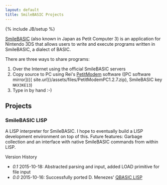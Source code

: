 ```yaml
---
layout: default
title: SmileBASIC Projects
---
```

{% include JB/setup %}

[SmileBASIC](http://smilebasic.com/en/) (also known in Japan as Petit Computer 3) is an application for Nintendo 3DS that allows users to write and execute programs written in SmileBASIC, a dialect of BASIC. 

There are three ways to share programs:
1.	Over the Internet using the official SmileBASIC servers
2.	Copy source to PC using Rei's [PetitModem](http://rei.to/petitmodem_en.html) software ([PC software mirror]({{ site.url}}/assets/files/PetitModemPC1.2.7.zip), SmileBASIC key `NKX3KE13`)
3.	Type in by hand :-)

## Projects

### SmileBASIC LISP

A LISP interpreter for SmileBASIC. I hope to eventually build a LISP development environment on top of this. Future features: Garbage collection and an interface with native SmileBASIC commands from within LISP.

Version History
-	*0.1* 2015-10-18: Abstracted parsing and input, added LOAD primitive for file input
- *0.0* 2015-10-16: Successfully ported D. Menezes' [QBASIC LISP](https://www.ma.utexas.edu/users/dmenezes/lisp.html)